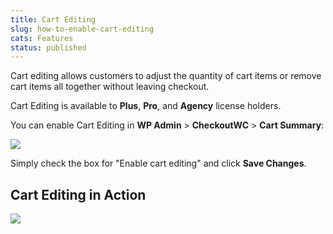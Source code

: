 ```yaml
---
title: Cart Editing
slug: how-to-enable-cart-editing
cats: Features
status: published
---
```



  <p>
    Cart editing allows customers to adjust the quantity of cart items or remove cart items all together without leaving checkout.
  </p>
  <p>
    Cart Editing is available to <strong>Plus</strong>, <strong>Pro</strong>, and <strong>Agency</strong> license holders.
  </p>
  <p>
    You can enable Cart Editing in <strong>WP Admin</strong> &gt; <strong>CheckoutWC</strong> &gt; <strong>Cart Summary</strong>:
  </p>
  <p>
    <img src="https://s3.amazonaws.com/helpscout.net/docs/assets/5bdde2822c7d3a01757ac42e/images/5d1415cd04286305cb87c254/file-HAIrMazBnh.png" />
  </p>
  <p>
    Simply check the box for "Enable cart editing" and click <strong>Save Changes</strong>.
  </p>
  <h2>
    Cart Editing in Action
  </h2>
  <p>
    <img src="https://s3.amazonaws.com/helpscout.net/docs/assets/5bdde2822c7d3a01757ac42e/images/5ebdbf222c7d3a5ea54b1c1d/file-LC7RVsCoWz.gif" />
  </p>
